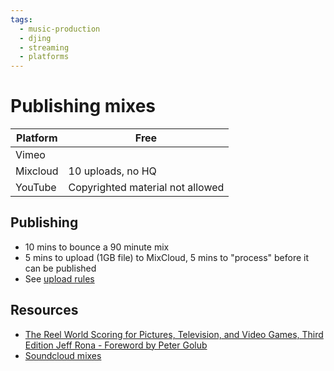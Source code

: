 ```yaml
---
tags:
  - music-production
  - djing
  - streaming
  - platforms
---
```


# Publishing mixes

| Platform | Free |
|-|-|
| Vimeo | |
| Mixcloud  | 10 uploads, no HQ |
| YouTube | Copyrighted material not allowed |

## Publishing

- 10 mins to bounce a 90 minute mix
- 5 mins to upload (1GB file) to MixCloud, 5 mins to "process" before it can be published
- See [upload rules](https://help.mixcloud.com/hc/en-us/articles/360004031080-What-are-the-Featured-Artist-Rules-and-why-is-my-upload-unavailable-for-copyright-reasons)

## Resources

- [The Reel World Scoring for Pictures, Television, and Video Games, Third Edition Jeff Rona - Foreword by Peter Golub](https://rowman.com/ISBN/9781538137758/The-Reel-World-Scoring-for-Pictures-Television-and-Video-Games-Third-Edition)
- [Soundcloud mixes](https://checkout.soundcloud.com/artist?ref=t100)



